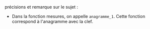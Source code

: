 précisions et remarque sur le sujet :

- Dans la fonction mesures, on appelle `anagramme_1`. Cette fonction correspond à l'anagramme avec la clef.
